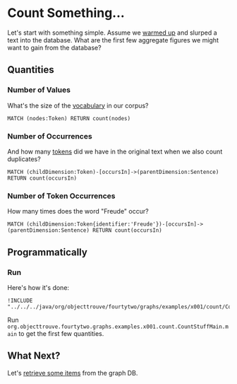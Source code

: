 Count Something...
==================

Let's start with something simple. Assume we [warmed up](../x000/WarmUpReadme.md) and slurped a text into the database. What are the first few aggregate figures we might want to gain from the database?

Quantities
-----------

### Number of Values

What's the size of the [vocabulary](../common/Glossary.md#vocabulary) in our corpus?

    MATCH (nodes:Token) RETURN count(nodes)

### Number of Occurrences

And how many [tokens](../common/Glossary.md#token) did we have in the original text when we also count duplicates?

    MATCH (childDimension:Token)-[occursIn]->(parentDimension:Sentence) RETURN count(occursIn)
    
### Number of Token Occurrences

How many times does the word "Freude" occur?

    MATCH (childDimension:Token{identifier:'Freude'})-[occursIn]->(parentDimension:Sentence) RETURN count(occursIn)


Programmatically
----------------

### Run

Here's how it's done: 

```
!INCLUDE "../../../java/org/objecttrouve/fourtytwo/graphs/examples/x001/count/CountStuffMain.java"
```

Run `org.objecttrouve.fourtytwo.graphs.examples.x001.count.CountStuffMain.main` to get the first few quantities. 


What Next?
----------

Let's [retrieve some items](../x002/RetrieveStuffReadme.md) from the graph DB. 